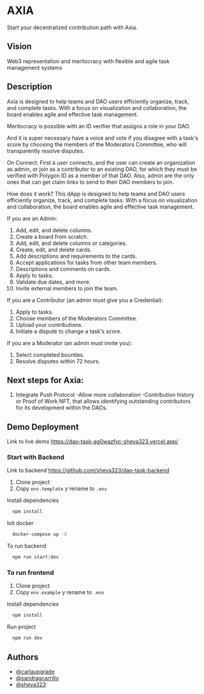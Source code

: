 
# AXIA
Start your decentralized contribution path with Axia.
## Vision
Web3 representation and meritocracy with flexible and agile task management systems
## Description
Axia is designed to help teams and DAO users efficiently organize, track, and complete tasks. With a focus on visualization and collaboration, the board enables agile and effective task management.

Meritocracy is possible with an ID verifier that assigns a role in your DAO.

And it is super necessary have a voice and vote if you disagree with a task's score by choosing the members of the Moderators Committee, who will transparently resolve disputes.

On Connect: First a user connects, and the user can create an organization as admin, or join as a contributor to an existing DAO, for which they must be verified with Polygon ID as a member of that DAO. Also, admin are the only ones that can get claim links to send to their DAO members to join.

How does it work? This dApp is designed to help teams and DAO users efficiently organize, track, and complete tasks. With a focus on visualization and collaboration, the board enables agile and effective task management.

If you are an Admin:

1. Add, edit, and delete columns.
2. Create a board from scratch.
3. Add, edit, and delete columns or categories.
4. Create, edit, and delete cards.
5. Add descriptions and requirements to the cards.
6. Accept applications for tasks from other team members.
7. Descriptions and comments on cards.
8. Apply to tasks.
9. Validate due dates, and more.
10. Invite external members to join the team.

If you are a Contributor (an admin must give you a Credential):

1. Apply to tasks.
2. Choose members of the Moderators Committee.
3. Upload your contributions.
4. Initiate a dispute to change a task's score.

If you are a Moderator (an admin must invite you):

1. Select completed bounties.
2. Resolve disputes within 72 hours.

## Next steps for Axia:
1. Integrate Push Protocol -Allow more collaboration -Contribution history or Proof of Work NFT, that allows identifying outstanding contributors for its development within the DAOs.

## Demo Deployment
Link to live demo
https://dao-task-ag0wazfvc-sheva323.vercel.app/

### Start with Backend
Link to backend 
https://github.com/sheva323/dao-task-backend

1. Clone project
2. Copy  ```env.template``` y rename to ```.env```

Install dependencies

```bash
  npm install
```

Init docker

```bash
  docker-compose up -d
```

To run backend

```bash
  npm run start:dev
```

### To run frontend
1. Clone project
2. Copy  ```env.example``` y rename to ```.env```

Install dependencies

```bash
  npm install
```
Run project

```bash
  npm run dev
```

## Authors

- [@carlaupgrade](https://github.com/carlaupgrade)
- [@sandragcarrillo](https://github.com/sandragcarrillo)
- [@sheva323](https://github.com/sheva323)